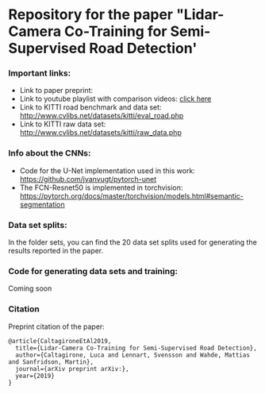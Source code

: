 # Repository for the paper "Lidar-Camera Co-Training for Semi-Supervised Road Detection'  
### Important links:
* Link to paper preprint: 
* Link to youtube playlist with comparison videos: [click here](https://www.youtube.com/playlist?list=PLKaUu00MYU2j06UY99kMS7FOEdjesKYJ_)
* Link to KITTI road benchmark and data set: http://www.cvlibs.net/datasets/kitti/eval_road.php
* Link to KITTI raw data set: http://www.cvlibs.net/datasets/kitti/raw_data.php

### Info about the CNNs:
* Code for the U-Net implementation used in this work:  https://github.com/jvanvugt/pytorch-unet
* The FCN-Resnet50 is implemented in torchvision: https://pytorch.org/docs/master/torchvision/models.html#semantic-segmentation 

### Data set splits:
In the folder sets, you can find the 20 data set splits used for generating the results reported in the paper.

### Code for generating data sets and training:
Coming soon


### Citation
Preprint citation of the paper:
```
@article{CaltagironeEtAl2019,
  title={Lidar-Camera Co-Training for Semi-Supervised Road Detection},
  author={Caltagirone, Luca and Lennart, Svensson and Wahde, Mattias and Sanfridson, Martin},
  journal={arXiv preprint arXiv:},
  year={2019}
}

